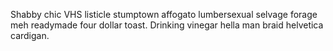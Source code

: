 Shabby chic VHS listicle stumptown affogato lumbersexual selvage forage meh readymade four dollar toast. Drinking vinegar hella man braid helvetica cardigan.

